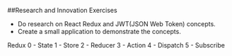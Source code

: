 
##Research and Innovation Exercises

- Do research on React Redux and JWT(JSON Web Token) concepts.
- Create a small application to demonstrate the concepts.

Redux
0 - State
1 - Store
2 - Reducer
3 - Action
4 - Dispatch
5 - Subscribe
